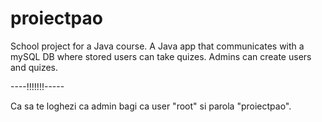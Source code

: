 # proiectpao
School project for a Java course. A Java app that communicates with a mySQL DB where stored users can take quizes. Admins can create users and quizes. 


----!!!!!!!-----

Ca sa te loghezi ca admin bagi ca user "root" si parola "proiectpao".

